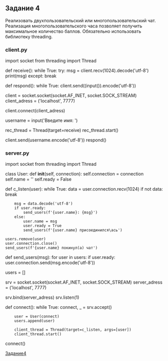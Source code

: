 ## Задание 4 
Реализовать двухпользовательский или многопользовательский чат. Реализация
многопользовательского часа позволяет получить максимальное количество
баллов. Обязательно использовать библиотеку threading.

### client.py
import socket
from threading import Thread


def receive():
    while True:
        try:
            msg = client.recv(1024).decode('utf-8')
            print(msg)
        except:
            break


def respond():
    while True:
        client.send((input()).encode('utf-8'))


client = socket.socket(socket.AF_INET, socket.SOCK_STREAM)
client_adress = ('localhost', 7777)

client.connect(client_adress)

username = input('Введите имя: ')

rec_thread = Thread(target=receive)
rec_thread.start()

client.send(username.encode('utf-8'))
respond()

### server.py

import socket
from threading import Thread


class User:
    def __init__(self, connection):
        self.connection = connection
        self.name = ''
        self.ready = False



def c_listen(user):
    while True:
        data = user.connection.recv(1024)
        if not data:
            break

        msg = data.decode('utf-8')
        if user.ready:
            send_users(f'{user.name}: {msg}')
        else:
            user.name = msg
            user.ready = True
            send_users(f'{user.name} присоединился\ась')
    
    users.remove(user)
    user.connection.close()
    send_users(f'{user.name} покинул(а) чат')



def send_users(msg):
    for user in users:
        if user.ready:
            user.connection.send(msg.encode('utf-8'))


users = []

srv = socket.socket(socket.AF_INET, socket.SOCK_STREAM)
server_adress = ('localhost', 7777)

srv.bind(server_adress)
srv.listen(1)

def connect():
    while True:
        connect, _ = srv.accept()
        
        user = User(connect)
        users.append(user)

        client_thread = Thread(target=c_listen, args=[user])
        client_thread.start()


connect()

[Задание4](task4.png)